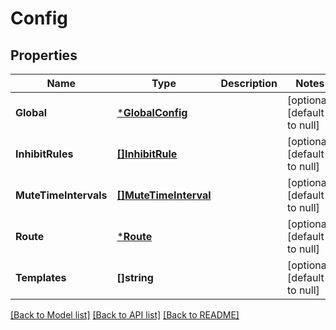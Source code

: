 # Config

## Properties
Name | Type | Description | Notes
------------ | ------------- | ------------- | -------------
**Global** | [***GlobalConfig**](GlobalConfig.md) |  | [optional] [default to null]
**InhibitRules** | [**[]InhibitRule**](InhibitRule.md) |  | [optional] [default to null]
**MuteTimeIntervals** | [**[]MuteTimeInterval**](MuteTimeInterval.md) |  | [optional] [default to null]
**Route** | [***Route**](Route.md) |  | [optional] [default to null]
**Templates** | **[]string** |  | [optional] [default to null]

[[Back to Model list]](../README.md#documentation-for-models) [[Back to API list]](../README.md#documentation-for-api-endpoints) [[Back to README]](../README.md)


